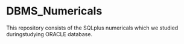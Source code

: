 # DBMS_Numericals
This repository consists of the SQLplus numericals which we studied duringstudying ORACLE database.
